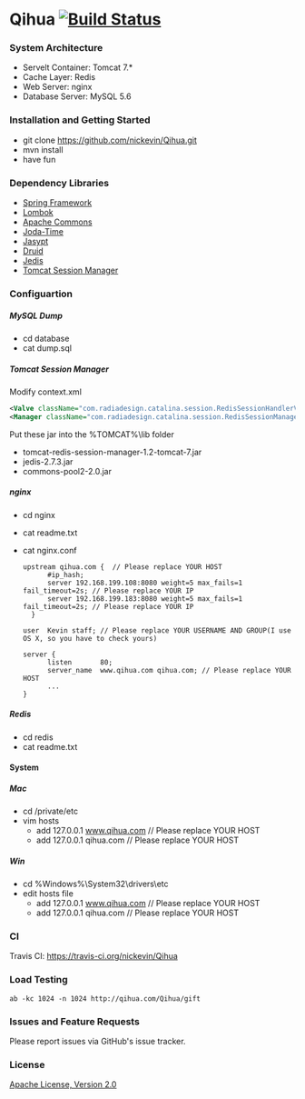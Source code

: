 # Qihua [![Build Status](https://travis-ci.org/nickevin/Qihua.svg?branch=master)](https://travis-ci.org/nickevin/Qihua)

### System Architecture
* Servelt Container: Tomcat 7.*
* Cache Layer: Redis
* Web Server: nginx
* Database Server: MySQL 5.6 

### Installation and Getting Started
* git clone https://github.com/nickevin/Qihua.git
* mvn install
* have fun

### Dependency Libraries
* [Spring Framework](https://github.com/spring-projects/spring-framework)
*	[Lombok](https://github.com/rzwitserloot/lombok)
*	[Apache Commons](http://commons.apache.org/)
*	[Joda-Time](http://www.joda.org/joda-time/)
*	[Jasypt](http://www.jasypt.org/)
*	[Druid](https://github.com/alibaba/druid)
* [Jedis](https://github.com/xetorthio/jedis)
*	[Tomcat Session Manager](https://github.com/jcoleman/tomcat-redis-session-manager)

### Configuartion
##### MySQL Dump
* cd database
* cat dump.sql

##### Tomcat Session Manager
Modify context.xml
```xml
<Valve className="com.radiadesign.catalina.session.RedisSessionHandlerValve" />
<Manager className="com.radiadesign.catalina.session.RedisSessionManager" host="192.168.199.183" port="6379" database="0" maxInactiveInterval="60" />

```
Put these jar into the %TOMCAT%\lib folder
* tomcat-redis-session-manager-1.2-tomcat-7.jar
* jedis-2.7.3.jar
* commons-pool2-2.0.jar

##### nginx  
* cd nginx
* cat readme.txt
* cat nginx.conf

  ```
  upstream qihua.com {  // Please replace YOUR HOST
        #ip_hash;
        server 192.168.199.108:8080 weight=5 max_fails=1 fail_timeout=2s; // Please replace YOUR IP
        server 192.168.199.183:8080 weight=5 max_fails=1 fail_timeout=2s; // Please replace YOUR IP
    }
  ```
  
  ```
  user  Kevin staff; // Please replace YOUR USERNAME AND GROUP(I use OS X, so you have to check yours)
  ```
  
  ```
  server {
        listen       80;
        server_name  www.qihua.com qihua.com; // Please replace YOUR HOST
        ...
  }
  ```

##### Redis
* cd redis
* cat readme.txt

#### System
##### Mac
* cd /private/etc
* vim hosts
  * add 127.0.0.1	www.qihua.com // Please replace YOUR HOST
  * add 127.0.0.1	qihua.com     // Please replace YOUR HOST

##### Win
* cd %Windows%\System32\drivers\etc
* edit hosts file
  * add 127.0.0.1	www.qihua.com // Please replace YOUR HOST
  * add 127.0.0.1	qihua.com     // Please replace YOUR HOST
  
### CI
Travis CI: https://travis-ci.org/nickevin/Qihua

### Load Testing
```
ab -kc 1024 -n 1024 http://qihua.com/Qihua/gift
```
### Issues and Feature Requests
Please report issues via GitHub's issue tracker.

### License
[Apache License, Version 2.0](http://www.apache.org/licenses/LICENSE-2.0)